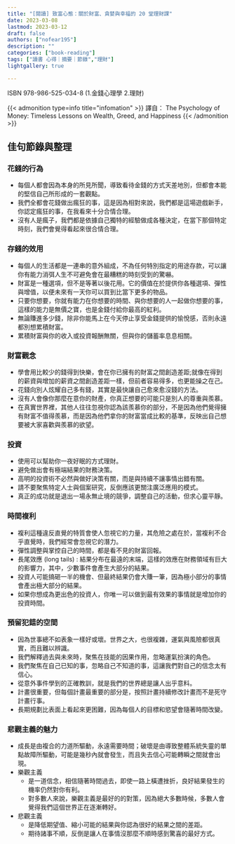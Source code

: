 ```yaml
---
title: "[閱讀] 致富心態：關於財富、貪婪與幸福的 20 堂理財課"
date: 2023-03-08
lastmod: 2023-03-12
draft: false
authors: ["nofear195"]
description: ""
categories: ["book-reading"]
tags: ["讀書 心得｜摘要｜節錄","理財"]
lightgallery: true

---
```


ISBN 978-986-525-034-8 (1.金錢心理學 2.理財)
<!--more-->

{{< admonition type=info title="infomation"  >}}
譯自： The Psychology of Money: Timeless Lessons on Wealth, Greed, and Happiness
{{< /admonition >}}

## 佳句節錄與整理

### 花錢的行為

- 每個人都會因為本身的所見所聞，導致看待金錢的方式天差地別，但都會本能的堅信自己所形成的一套觀點。
- 我們全都會花錢做出瘋狂的事，這是因為相對來說，我們都是這場遊戲新手，你認定瘋狂的事，在我看來十分合情合理。
- 沒有人是瘋子，我們都是依據自己獨特的經驗做成各種決定，在當下那個特定時刻，我們會覺得看起來很合情合理。

### 存錢的效用

- 每個人的生活都是一連串的意外組成，不為任何特別指定的用途存款，可以讓你有能力消弭人生不可避免會在最糟糕的時刻受到的驚嚇。
- 財富是一種選項，但不是等著以後花用。它的價值在於提供你各種選項、彈性與增值，以便未來有一天你可以買到比當下更多的物品。
- 只要你想要，你就有能力在你想要的時間、與你想要的人一起做你想要的事，這樣的能力是無價之寶，也是金錢付給你最高的紅利。
- 無論賺進多少錢，除非你能馬上在今天停止享受金錢提供的愉悅感，否則永遠都別想累積財富。
- 累積財富與你的收入或投資報酬無關，但與你的儲蓄率息息相關。

### 財富觀念

- 學會用比較少的錢得到快樂，會在你已擁有的財富之間創造差距;就像在得到的薪資與增加的薪資之間創造差距一樣，但前者容易得多，也更能操之在己。
- 花錢向別人炫耀自己多有錢，其實是最快讓自己愈來愈沒錢的方法。
- 沒有人會像你那麼在意你的財產，你真正想要的可能只是別人的尊重與羨慕。
- 在真實世界裡，其他人往往忽視你認為該羨慕你的部分，不是因為他們覺得擁有財富不值得羨慕，而是因為他們拿你的財富當成比較的基準，反映出自己想要被大家喜歡與羨慕的欲望。

### 投資

- 使用可以幫助你一夜好眠的方式理財。
- 避免做出會有極端結果的財務決策。
- 高明的投資術不必然與做好決策有關，而是與持續不讓事情出錯有關。
- 請不要聚焦特定人士與個案研究，反倒應該更關注廣泛應用的模式。
- 真正的成功就是退出一場永無止境的競爭，調整自己的活動，但求心靈平靜。

### 時間複利

- 複利這種違反直覺的特質會使人忽視它的力量，其危險之處在於，當複利不合乎直覺時，我們經常會忽視它的潛力。
- 彈性調整與掌控自己的時間，都是看不見的財富回報。
- 長尾效應 (long tails) : 結果分布在最遠的末端，這樣的效應在財務領域有巨大的影響力，其中，少數事件會產生大部分的結果。
- 投資人可能搞砸一半的機會、但最終結果仍會大賺一筆，因為極小部分的事情會產出極大部分的結果。
- 如果你想成為更出色的投資人，你唯一可以做到最有效果的事情就是增加你的投資時間。

### 預留犯錯的空間

- 因為世事總不如表象一樣好或壞。世界之大，也很複雜，運氣與風險都很真實，而且難以辨識。
- 我們解釋過去與未來時，聚焦在技能的因果作用，忽略運氣扮演的角色。
- 我們聚焦在自己已知的事，忽略自己不知道的事，這讓我們對自己的信念太有信心。
- 從意外事件學到的正確教訓，就是我們的世界總是讓人出乎意料。
- 計畫很重要，但每個計畫最重要的部分是，按照計畫持續修改計畫而不是死守計畫行事。
- 長期規劃比表面上看起來更困難，因為每個人的目標和慾望會隨著時間改變。

### 悲觀主義的魅力

- 成長是由複合的力道所驅動，永遠需要時間；破壞是由導致整體系統失靈的單點故障所驅動，可能是幾秒內就會發生，而且失去信心可能轉瞬之間就會出現。
- 樂觀主義
  - 是一道信念，相信隨著時間過去，即使一路上橫遭挫折，良好結果發生的機率仍然對你有利。
  - 對多數人來說，樂觀主義是最好的的對策，因為絕大多數時候，多數人會覺得我們這個世界正在逐漸轉好。
- 悲觀主義
  - 是降低期望值、縮小可能的結果與你認為很好的結果之間的差距。
  - 期待諸事不順，反倒是讓人在事情沒那麼不順時感到驚喜的最好方式。

